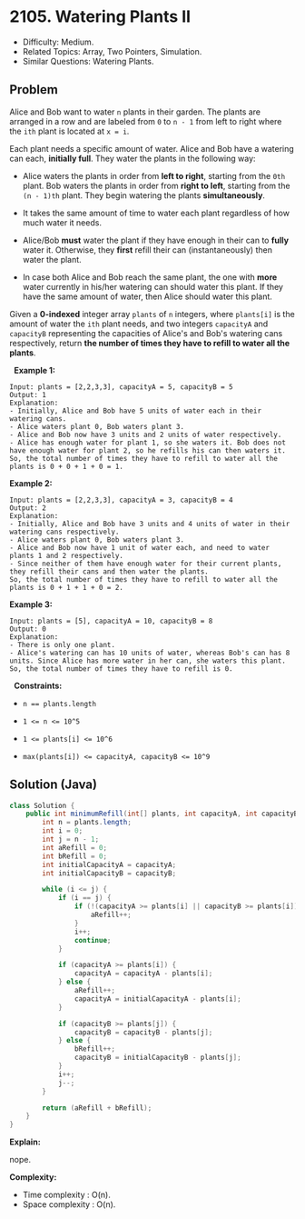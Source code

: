 # 2105. Watering Plants II

- Difficulty: Medium.
- Related Topics: Array, Two Pointers, Simulation.
- Similar Questions: Watering Plants.

## Problem

Alice and Bob want to water ```n``` plants in their garden. The plants are arranged in a row and are labeled from ```0``` to ```n - 1``` from left to right where the ```ith``` plant is located at ```x = i```.

Each plant needs a specific amount of water. Alice and Bob have a watering can each, **initially full**. They water the plants in the following way:


	
- Alice waters the plants in order from **left to right**, starting from the ```0th``` plant. Bob waters the plants in order from **right to left**, starting from the ```(n - 1)th``` plant. They begin watering the plants **simultaneously**.
	
- It takes the same amount of time to water each plant regardless of how much water it needs.
	
- Alice/Bob **must** water the plant if they have enough in their can to **fully** water it. Otherwise, they **first** refill their can (instantaneously) then water the plant.
	
- In case both Alice and Bob reach the same plant, the one with **more** water currently in his/her watering can should water this plant. If they have the same amount of water, then Alice should water this plant.


Given a **0-indexed** integer array ```plants``` of ```n``` integers, where ```plants[i]``` is the amount of water the ```ith``` plant needs, and two integers ```capacityA``` and ```capacityB``` representing the capacities of Alice's and Bob's watering cans respectively, return **the **number of times** they have to refill to water all the plants**.

 
**Example 1:**

```
Input: plants = [2,2,3,3], capacityA = 5, capacityB = 5
Output: 1
Explanation:
- Initially, Alice and Bob have 5 units of water each in their watering cans.
- Alice waters plant 0, Bob waters plant 3.
- Alice and Bob now have 3 units and 2 units of water respectively.
- Alice has enough water for plant 1, so she waters it. Bob does not have enough water for plant 2, so he refills his can then waters it.
So, the total number of times they have to refill to water all the plants is 0 + 0 + 1 + 0 = 1.
```

**Example 2:**

```
Input: plants = [2,2,3,3], capacityA = 3, capacityB = 4
Output: 2
Explanation:
- Initially, Alice and Bob have 3 units and 4 units of water in their watering cans respectively.
- Alice waters plant 0, Bob waters plant 3.
- Alice and Bob now have 1 unit of water each, and need to water plants 1 and 2 respectively.
- Since neither of them have enough water for their current plants, they refill their cans and then water the plants.
So, the total number of times they have to refill to water all the plants is 0 + 1 + 1 + 0 = 2.
```

**Example 3:**

```
Input: plants = [5], capacityA = 10, capacityB = 8
Output: 0
Explanation:
- There is only one plant.
- Alice's watering can has 10 units of water, whereas Bob's can has 8 units. Since Alice has more water in her can, she waters this plant.
So, the total number of times they have to refill is 0.
```

 
**Constraints:**


	
- ```n == plants.length```
	
- ```1 <= n <= 10^5```
	
- ```1 <= plants[i] <= 10^6```
	
- ```max(plants[i]) <= capacityA, capacityB <= 10^9```



## Solution (Java)

```java
class Solution {
    public int minimumRefill(int[] plants, int capacityA, int capacityB) {
        int n = plants.length;
        int i = 0;
        int j = n - 1;
        int aRefill = 0;
        int bRefill = 0;
        int initialCapacityA = capacityA;
        int initialCapacityB = capacityB;

        while (i <= j) {
            if (i == j) {
                if (!(capacityA >= plants[i] || capacityB >= plants[i])) {
                    aRefill++;
                }
                i++;
                continue;
            }

            if (capacityA >= plants[i]) {
                capacityA = capacityA - plants[i];
            } else {
                aRefill++;
                capacityA = initialCapacityA - plants[i];
            }

            if (capacityB >= plants[j]) {
                capacityB = capacityB - plants[j];
            } else {
                bRefill++;
                capacityB = initialCapacityB - plants[j];
            }
            i++;
            j--;
        }

        return (aRefill + bRefill);
    }
}
```

**Explain:**

nope.

**Complexity:**

* Time complexity : O(n).
* Space complexity : O(n).
